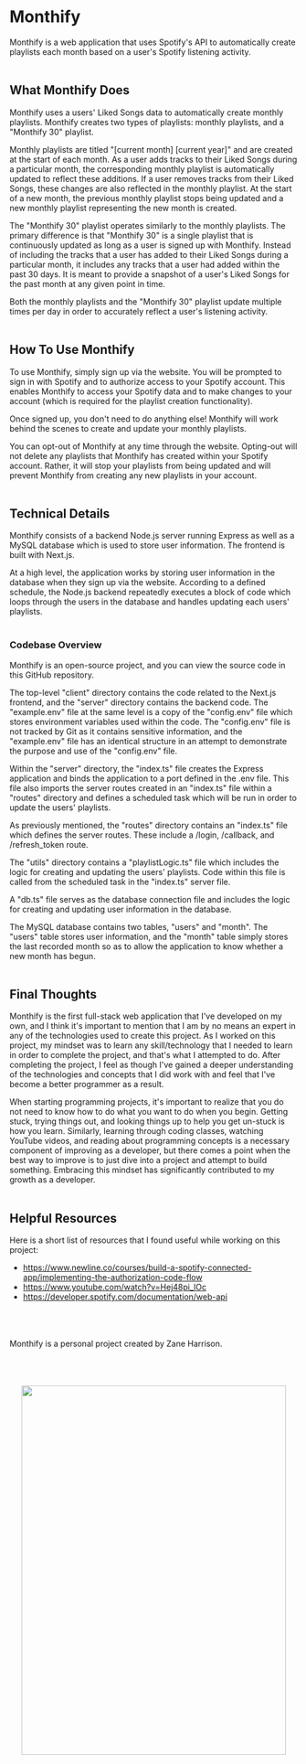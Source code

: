 # Monthify

Monthify is a web application that uses Spotify's API to automatically create playlists each month based on a user's Spotify listening activity.
<br></br>

## What Monthify Does

Monthify uses a users' Liked Songs data to automatically create monthly playlists. Monthify creates two types of playlists: monthly playlists, and a "Monthify 30" playlist. 

Monthly playlists are titled "[current month] [current year]" and are created at the start of each month. As a user adds tracks to their Liked Songs during a particular month, the corresponding monthly playlist is automatically updated to reflect these additions. If a user removes tracks from their Liked Songs, these changes are also reflected in the monthly playlist. At the start of a new month, the previous monthly playlist stops being updated and a new monthly playlist representing the new month is created.

The "Monthify 30" playlist operates similarly to the monthly playlists. The primary difference is that "Monthify 30" is a single playlist that is continuously updated as long as a user is signed up with Monthify. Instead of including the tracks that a user has added to their Liked Songs during a particular month, it includes any tracks that a user had added within the past 30 days. It is meant to provide a snapshot of a user's  Liked Songs for the past month at any given point in time. 

Both the monthly playlists and the "Monthify 30" playlist update multiple times per day in order to accurately reflect a user's listening activity.
<br></br>

## How To Use Monthify

To use Monthify, simply sign up via the website. You will be prompted to sign in with Spotify and to authorize access to your Spotify account. This enables Monthify to access your Spotify data and to make changes to your account (which is required for the playlist creation functionality). 

Once signed up, you don't need to do anything else! Monthify will work behind the scenes to create and update your monthly playlists. 

You can opt-out of Monthify at any time through the website. Opting-out will not delete any playlists that Monthify has created within your Spotify account. Rather, it will stop your playlists from being updated and will prevent Monthify from creating any new playlists in your account.
<br></br>

## Technical Details 

Monthify consists of a backend Node.js server running Express as well as a MySQL database which is used to store user information. The frontend is built with Next.js.

At a high level, the application works by storing user information in the database when they sign up via the website. According to a defined schedule, the Node.js backend repeatedly executes a block of code which loops through the users in the database and handles updating each users' playlists.
<br></br>

### Codebase Overview

Monthify is an open-source project, and you can view the source code in this GitHub repository.

The top-level "client" directory contains the code related to the Next.js frontend, and the "server" directory contains the backend code. The "example.env" file at the same level is a copy of the "config.env" file which stores environment variables used within the code. The "config.env" file is not tracked by Git as it contains sensitive information, and the "example.env" file has an identical structure in an attempt to demonstrate the purpose and use of the "config.env" file.

Within the "server" directory, the "index.ts" file creates the Express application and binds the application to a port defined in the .env file. This file also imports the server routes created in an "index.ts" file within a "routes" directory and defines a scheduled task which will be run in order to update the users' playlists. 

As previously mentioned, the "routes" directory contains an "index.ts" file which defines the server routes. These include a /login, /callback, and /refresh_token route.

The "utils" directory contains a "playlistLogic.ts" file which includes the logic for creating and updating the users' playlists. Code within this file is called from the scheduled task in the "index.ts" server file. 

A "db.ts" file serves as the database connection file and includes the logic for creating and updating user information in the database.

The MySQL database contains two tables, "users" and "month". The "users" table stores user information, and the "month" table simply stores the last recorded month so as to allow the application to know whether a new month has begun.
<br></br>

## Final Thoughts

Monthify is the first full-stack web application that I've developed on my own, and I think it's important to mention that I am by no means an expert in any of the technologies used to create this project. As I worked on this project, my mindset was to learn any skill/technology that I needed to learn in order to complete the project, and that's what I attempted to do. After completing the project, I feel as though I've gained a deeper understanding of the technologies and concepts that I did work with and feel that I've become a better programmer as a result. 

When starting programming projects, it's important to realize that you do not need to know how to do what you want to do when you begin. Getting stuck, trying things out, and looking things up to help you get un-stuck is how you learn. Similarly, learning through coding classes, watching YouTube videos, and reading about programming concepts is a necessary component of improving as a developer, but there comes a point when the best way to improve is to just dive into a project and attempt to build something. Embracing this mindset has significantly contributed to my growth as a developer.
<br></br>

## Helpful Resources

Here is a short list of resources that I found useful while working on this project:
* https://www.newline.co/courses/build-a-spotify-connected-app/implementing-the-authorization-code-flow
* https://www.youtube.com/watch?v=Hej48pi_lOc 
* https://developer.spotify.com/documentation/web-api 
<br></br>
<br></br>

Monthify is a personal project created by Zane Harrison.
<br></br>
<br></br>
<p align="center">
  <img width="463" height="646" src="https://github.com/zaneHarrison/monthify-app/assets/98977195/60bf25a4-40dc-4583-b3b1-77e1f2266502">
</p>

